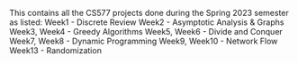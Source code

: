 This contains all the CS577 projects done during the Spring 2023 semester as listed:
Week1 - Discrete Review
Week2 - Asymptotic Analysis & Graphs
Week3, Week4 - Greedy Algorithms
Week5, Week6 - Divide and Conquer
Week7, Week8 - Dynamic Programming
Week9, Week10 - Network Flow
Week13 - Randomization
